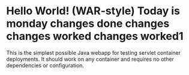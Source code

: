 Hello World! (WAR-style)
Today is monday
changes done
changes
changes worked
changes worked1
===============

This is the simplest possible Java webapp for testing servlet container deployments.  It should work on any container and requires no other dependencies or configuration.
